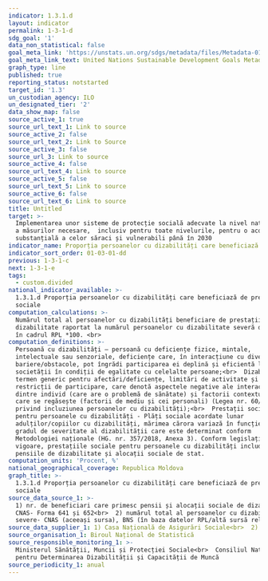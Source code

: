```yaml
---
indicator: 1.3.1.d
layout: indicator
permalink: 1-3-1-d
sdg_goal: '1'
data_non_statistical: false
goal_meta_link: 'https://unstats.un.org/sdgs/metadata/files/Metadata-01-03-01a.pdf'
goal_meta_link_text: United Nations Sustainable Development Goals Metadata (pdf 894kB)
graph_type: line
published: true
reporting_status: notstarted
target_id: '1.3'
un_custodian_agency: ILO
un_designated_tier: '2'
data_show_map: false
source_active_1: true
source_url_text_1: Link to source
source_active_2: false
source_url_text_2: Link to Source
source_active_3: false
source_url_3: Link to source
source_active_4: false
source_url_text_4: Link to source
source_active_5: false
source_url_text_5: Link to source
source_active_6: false
source_url_text_6: Link to source
title: Untitled
target: >-
  Implementarea unor sisteme de protecție socială adecvate la nivel național și
  a măsurilor necesare,  inclusiv pentru toate nivelurile, pentru o acoperire
  substanțială a celor săraci și vulnerabili până în 2030
indicator_name: Proporția persoanelor cu dizabilități care beneficiază de prestații sociale
indicator_sort_order: 01-03-01-dd
previous: 1-3-1-c
next: 1-3-1-e
tags:
  - custom.divided
national_indicator_available: >-
  1.3.1.d Proporția persoanelor cu dizabilități care beneficiază de prestații
  sociale
computation_calculations: >-
  Numărul total al persoanelor cu dizabilități beneficiare de prestații de
  dizabilitate raportat la numărul persoanelor cu dizabilitate severă declarate
  în cadrul RPL *100. <br>
computation_definitions: >-
  Persoană cu dizabilități – persoană cu deficiențe fizice, mintale,
  intelectuale sau senzoriale, deficiențe care, în interacțiune cu diverse
  bariere/obstacole, pot îngrădi participarea ei deplină și eficientă la viața
  societății în condiții de egalitate cu celelalte persoane;<br>  Dizabilitate –
  termen generic pentru afectări/deficiențe, limitări de activitate și
  restricții de participare, care denotă aspectele negative ale interacțiunii
  dintre individ (care are o problemă de sănătate) și factorii contextuali în
  care se regăsește (factorii de mediu și cei personali) (Legea nr. 60/2012,
  privind incluziunea persoanelor cu dizabilități);<br>  Prestații sociale
  pentru persoanele cu dizabilități - Plăți sociale acordate lunar
  adulților/copiilor cu dizabilități, mărimea cărora variază în funcție de
  gradul de severitate al dizabilității care este determinat conform
  Metodologiei naționale (HG. nr. 357/2018, Anexa 3). Conform legislației în
  vigoare, prestațiile sociale pentru persoanele cu dizabilități includ:
  pensiile de dizabilitate și alocații sociale de stat.
computation_units: 'Procent, %'
national_geographical_coverage: Republica Moldova
graph_title: >-
  1.3.1.d Proporția persoanelor cu dizabilități care beneficiază de prestații
  sociale
source_data_source_1: >-
  1) nr. de beneficiari care primesc pensii și alocații sociale de dizabilitate,
  CNAS- Forma 641 și 652<br>  2) numărul total al persoanelor cu dizabilități
  severe- CNAS (aceeași sursa), BNS (în baza datelor RPL/altă sursă relevantă)
source_data_supplier_1: 1) Casa Națională de Asigurări Sociale<br>  2) Biroul Național de Statistică
source_organisation_1: Biroul Național de Statistică
source_responsible_monitoring_1: >-
  Ministerul Sănătății, Muncii și Protecției Sociale<br>  Consiliul Național
  pentru Determinarea Dizabilității și Capacității de Muncă
source_periodicity_1: anual
---
```

